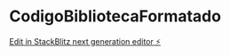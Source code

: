# CodigoBibliotecaFormatado

[Edit in StackBlitz next generation editor ⚡️](https://stackblitz.com/~/github.com/kaykyjuvenal/CodigoBibliotecaFormatado)